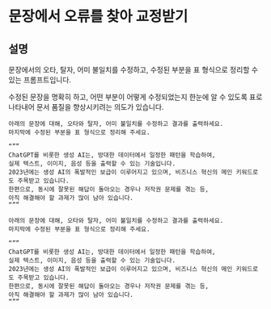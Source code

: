 # 문장에서 오류를 찾아 교정받기

## 설명

문장에서의 오타, 탈자, 어미 불일치를 수정하고, 수정된 부분을 표 형식으로 정리할 수 있는 프롬프트입니다.

수정된 문장을 명확히 하고, 어떤 부분이 어떻게 수정되었는지 한눈에 알 수 있도록 표로 나타내어 문서 품질을 향상시키려는 의도가 있습니다.

```plaintext
아래의 문장에 대해, 오타와 탈자, 어미 불일치를 수정하고 결과를 출력하세요.
마지막에 수정된 부분을 표 형식으로 정리해 주세요.

“””
ChatGPT를 비롯한 생성 AI는, 방대한 데이터에서 일정한 패턴을 학습하여,
실제 텍스트, 이미지, 음성 등을 출력할 수 있는 기술입니다.
2023년에는 생성 AI의 폭발적인 보급이 이루어지고 있으며, 비즈니스 혁신의 메인 키워드로도 주목받고 있습니다.
한편으로, 동시에 잘못된 해답이 돌아오는 경우나 저작권 문제를 겪는 등,
아직 해결해야 할 과제가 많이 남아 있습니다.
“””
```

```plaintext
아래의 문장에 대해, 오타와 탈자, 어미 불일치를 수정하고 결과를 출력하세요.
마지막에 수정된 부분을 표 형식으로 정리해 주세요.

“””
ChatGPT를 비롯한 생성 AI는, 방대한 데이터에서 일정한 패턴을 학습하여,
실제 텍스트, 이미지, 음성 등을 출력할 수 있는 기술입니다.
2023년에는 생성 AI의 폭발적인 보급이 이루어지고 있으며, 비즈니스 혁신의 메인 키워드로도 주목받고 있습니다.
한편으로, 동시에 잘못된 해답이 돌아오는 경우나 저작권 문제를 겪는 등,
아직 해결해야 할 과제가 많이 남아 있습니다.
“””
```